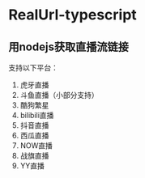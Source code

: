 # RealUrl-typescript
## 用nodejs获取直播流链接
支持以下平台：
1. 虎牙直播
2. 斗鱼直播（小部分支持）
3. 酷狗繁星
4. bilibili直播
5. 抖音直播
6. 西瓜直播
7. NOW直播
8. 战旗直播
9. YY直播